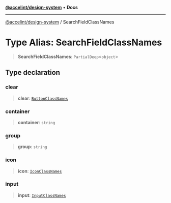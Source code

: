 [**@accelint/design-system**](../README.md) • **Docs**

***

[@accelint/design-system](../README.md) / SearchFieldClassNames

# Type Alias: SearchFieldClassNames

> **SearchFieldClassNames**: `PartialDeep`\<`object`\>

## Type declaration

### clear

> **clear**: [`ButtonClassNames`](ButtonClassNames.md)

### container

> **container**: `string`

### group

> **group**: `string`

### icon

> **icon**: [`IconClassNames`](IconClassNames.md)

### input

> **input**: [`InputClassNames`](InputClassNames.md)
